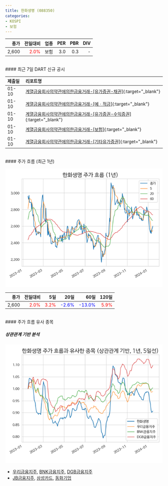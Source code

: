 ```yaml
---
title: 한화생명 (088350)
categories:
- KOSPI
- 보험
---
```


|**종가**|**전일대비**|**업종**|**PER**|**PBR**|**DIV**|
|-------:|-----------:|-------:|------:|------:|------:|
|2,600|<span style="color: red">2.0%</span>|보험|3.0|0.3|-|

<!-- more -->

<br>
#### 최근 7일 DART 신규 공시


|**제출일**|**리포트명**|
|:-----|:-------|
|01-10|[계열금융회사의약관에의한금융거래-[유가증권-채권]](https://dart.fss.or.kr/dsaf001/main.do?rcpNo=20240110000564){:target="_blank"}|
|01-10|[계열금융회사의약관에의한금융거래-[예ㆍ적금]](https://dart.fss.or.kr/dsaf001/main.do?rcpNo=20240110000560){:target="_blank"}|
|01-10|[계열금융회사의약관에의한금융거래-[유가증권-수익증권]](https://dart.fss.or.kr/dsaf001/main.do?rcpNo=20240110000559){:target="_blank"}|
|01-10|[계열금융회사의약관에의한금융거래-[보험]](https://dart.fss.or.kr/dsaf001/main.do?rcpNo=20240110000558){:target="_blank"}|
|01-10|[계열금융회사의약관에의한금융거래-[기타유가증권]](https://dart.fss.or.kr/dsaf001/main.do?rcpNo=20240110000551){:target="_blank"}|

<br>
#### 주가 흐름 (최근 1년)

![088350](/assets/images/stock/088350.png)

|**종가**|**전일대비**|**5일**|**20일**|**60일**|**120일**|
|---:|-------:|--:|---:|---:|----:|
|2,600|<span style="color: red">2.0%</span>|<span style="color: red">3.2%</span>|<span style="color: blue">-2.6%</span>|<span style="color: blue">-13.0%</span>|<span style="color: red">5.9%</span>|

<br>
#### 주가 흐름 유사 종목

##### 상관관계 기반 분석

![088350](/assets/images/stock/088350_corr.png)
- [우리금융지주](/316140/), [BNK금융지주](/138930/), [DGB금융지주](/139130/)
- [JB금융지주](/175330/), [삼성카드](/029780/), [동화기업](/025900/)